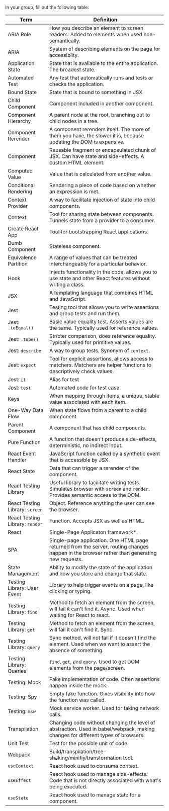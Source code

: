 In your group, fill out the following table:

| Term | Definition |
| --- | --- |
| ARIA Role | How you describe an element to screen readers. Added to elements when used non-semantically. |
| ARIA | System of describing elements on the page for accessiblity. |
| Application State | State that is available to the entire application. The broadest state. |
| Automated Test | Any test that automatically runs and tests or checks the application. |
| Bound State | State that is bound to something in JSX |
| Child Component | Component included in another component. |
| Component Hierarchy | A parent node at the root, branching out to child nodes in a tree. |
| Component Rerender | A component rerenders itself. The more of them you have, the slower it is, because updating the DOM is expensive. |
| Component | Reusable fragment or encapsulated chunk of JSX. Can have state and side-effects. A custom HTML element. |
| Computed Value | Value that is calculated from another value. |
| Conditional Rendering | Rendering a piece of code based on whether an expression is met. |
| Context Provider | A way to facilitate injection of state into child components. |
| Context | Tool for sharing state between components. Tunnels state from a provider to a consumer. |
| Create React App | Tool for bootstrapping React applications. |
| Dumb Component | Stateless component. |
| Equivalence Partition | A range of values that can be treated interchangeably for a particular behavior. |
| Hook | Injects functionality in the code, allows you to use state and other React features without writing a class. |
| JSX | A templating language that combines HTML and JavaScript. |
| Jest | Testing tool that allows you to write assertions and group tests and run them. |
| Jest: `.toEqual()` | Basic value equality test. Asserts values are the same. Typically used for reference values. |
| Jest: `.tobe()` | Stricter comparison, does reference equality. Typically used for primitive values. |
| Jest: `describe` | A way to group tests. Synonym of `context`. |
| Jest: `expect` | Tool for explicit assertions, allows access to matchers. Matchers are helper functions to descriptively check values. |
| Jest: `it` | Alias for test |
| Jest: `test` | Automated code for test case. |
| Keys | When mapping through items, a unique, stable value associated with each item. |
| One-Way Data Flow | When state flows from a parent to a child component. |
| Parent Component | A component that has child components. |
| Pure Function | A function that doesn't produce side-effects, deterministic, no indirect input. |
| React Event Handler | JavaScript function called by a synthetic event that is accessible by JSX. |
| React State | Data that can trigger a rerender of the component. |
| React Testing Library | Useful library to facilitate writing tests. Simulates browser with `screen` and `render`. Provides semantic access to the DOM. |
| React Testing Library: `screen` | Object. Reference anything the user can see the browser. |
| React Testing Library: `render` | Function. Accepts JSX as well as HTML. |
| React | Single-Page Applicaton framework\*. |
| SPA | Single-page application. One HTML page returned from the server, routing changes happen in the browser rather than generating new requests. |
| State Management | Ability to modify the state of the application and how you store and change that state. |
| Testing Library: User Event | Library to help trigger events on a page, like clicking or typing. |
| Testing Library: `find` | Method to fetch an element from the screen, will fail it can't find it. Async. Used when waiting for React to react. |
| Testing Library: `get` | Method to fetch an element from the screen, will fail it can't find it. Sync. |
| Testing Library: `query` | Sync method, will not fail if it doesn't find the element. Used when we want to assert the absence of something. |
| Testing Library: Queries | `find`, `get`, and `query`. Used to get DOM elements from the page/screen. |
| Testing: Mock | Fake implementation of code. Often assertions happen inside the mock. |
| Testing: Spy | Empty fake function. Gives visibility into how the function was called. |
| Testing: `msw` | Mock service worker. Used for faking network calls. |
| Transpilation | Changing code without changing the level of abstraction. Used in babel/webpack, making changes for different types of browsers. |
| Unit Test | Test for the possible unit of code. |
| Webpack | Build/transpilation/tree-shaking/minifiy/transformation tool. |
| `useContext` | React hook used to consume context. |
| `useEffect` | React hook used to manage side-effects. Code that is not directly associated with what's being executed. |
| `useState` | React hook used to manage state for a component. |
